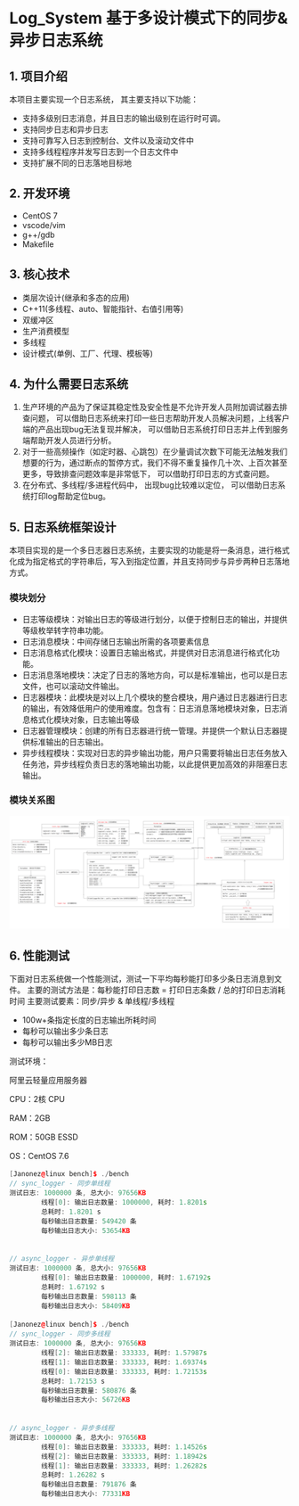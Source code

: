 # Log_System 基于多设计模式下的同步&amp;异步日志系统

## 1. 项目介绍

本项目主要实现一个日志系统， 其主要支持以下功能：

- 支持多级别日志消息，并且日志的输出级别在运行时可调。
- 支持同步日志和异步日志
- 支持可靠写入日志到控制台、文件以及滚动文件中
- 支持多线程程序并发写日志到一个日志文件中
- 支持扩展不同的日志落地目标地

## 2. 开发环境

* CentOS 7
* vscode/vim
* g++/gdb
* Makefile

## 3. 核心技术

* 类层次设计(继承和多态的应用)
* C++11(多线程、auto、智能指针、右值引用等)
* 双缓冲区
* 生产消费模型
* 多线程
* 设计模式(单例、工厂、代理、模板等)

## 4. 为什么需要日志系统

1. 生产环境的产品为了保证其稳定性及安全性是不允许开发人员附加调试器去排查问题， 可以借助日志系统来打印一些日志帮助开发人员解决问题，上线客户端的产品出现bug无法复现并解决， 可以借助日志系统打印日志并上传到服务端帮助开发人员进行分析。
2. 对于一些高频操作（如定时器、心跳包）在少量调试次数下可能无法触发我们想要的行为，通过断点的暂停方式，我们不得不重复操作几十次、上百次甚至更多，导致排查问题效率是非常低下， 可以借助打印日志的方式查问题。
3. 在分布式、多线程/多进程代码中， 出现bug比较难以定位， 可以借助日志系统打印log帮助定位bug。

## 5. 日志系统框架设计

本项目实现的是一个多日志器日志系统，主要实现的功能是将一条消息，进行格式化成为指定格式的字符串后，写入到指定位置，并且支持同步与异步两种日志落地方式。

### 模块划分

* 日志等级模块：对输出日志的等级进行划分，以便于控制日志的输出，并提供等级枚举转字符串功能。
* 日志消息模块：中间存储日志输出所需的各项要素信息
* 日志消息格式化模块：设置日志输出格式，并提供对日志消息进行格式化功能。
* 日志消息落地模块：决定了日志的落地方向，可以是标准输出，也可以是日志文件，也可以滚动文件输出。
* 日志器模块：此模块是对以上几个模块的整合模块，用户通过日志器进行日志的输出，有效降低用户的使用难度。包含有：日志消息落地模块对象，日志消息格式化模块对象，日志输出等级
* 日志器管理模块：创建的所有日志器进行统一管理。并提供一个默认日志器提供标准输出的日志输出。
* 异步线程模块：实现对日志的异步输出功能，用户只需要将输出日志任务放入任务池，异步线程负责日志的落地输出功能，以此提供更加高效的非阻塞日志输出。

### 模块关系图

![1693064127948](image/README/1693064127948.png)

## 6. 性能测试

下面对日志系统做一个性能测试，测试一下平均每秒能打印多少条日志消息到文件。
主要的测试方法是：每秒能打印日志数 = 打印日志条数 / 总的打印日志消耗时间
主要测试要素：同步/异步 & 单线程/多线程

* 100w+条指定长度的日志输出所耗时间
* 每秒可以输出多少条日志
* 每秒可以输出多少MB日志

测试环境：

阿里云轻量应用服务器

CPU：2核 CPU

RAM：2GB

ROM：50GB ESSD

OS：CentOS 7.6

```cpp
[Janonez@linux bench]$ ./bench 
// sync_logger - 同步单线程
测试日志: 1000000 条, 总大小: 97656KB
        线程[0]: 输出日志数量: 1000000, 耗时: 1.8201s
        总耗时: 1.8201 s
        每秒输出日志数量: 549420 条
        每秒输出日志大小: 53654KB

            
// async_logger - 异步单线程
测试日志: 1000000 条, 总大小: 97656KB
        线程[0]: 输出日志数量: 1000000, 耗时: 1.67192s
        总耗时: 1.67192 s
        每秒输出日志数量: 598113 条
        每秒输出日志大小: 58409KB

[Janonez@linux bench]$ ./bench 
// sync_logger - 同步多线程
测试日志: 1000000 条, 总大小: 97656KB
        线程[2]: 输出日志数量: 333333, 耗时: 1.57987s
        线程[1]: 输出日志数量: 333333, 耗时: 1.69374s
        线程[0]: 输出日志数量: 333333, 耗时: 1.72153s
        总耗时: 1.72153 s
        每秒输出日志数量: 580876 条
        每秒输出日志大小: 56726KB

            
// async_logger - 异步多线程
测试日志: 1000000 条, 总大小: 97656KB
        线程[0]: 输出日志数量: 333333, 耗时: 1.14526s
        线程[2]: 输出日志数量: 333333, 耗时: 1.18942s
        线程[1]: 输出日志数量: 333333, 耗时: 1.26282s
        总耗时: 1.26282 s
        每秒输出日志数量: 791876 条
        每秒输出日志大小: 77331KB
```
